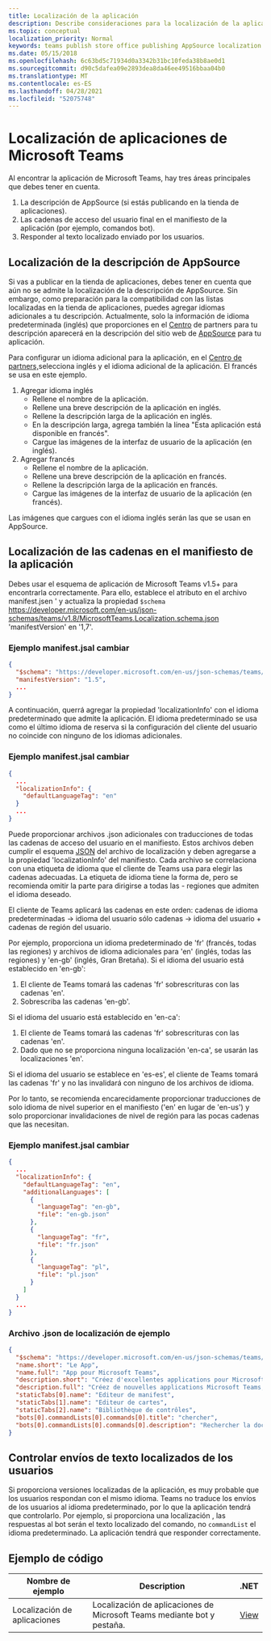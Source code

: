 ```yaml
---
title: Localización de la aplicación
description: Describe consideraciones para la localización de la aplicación de Microsoft Teams.
ms.topic: conceptual
localization_priority: Normal
keywords: teams publish store office publishing AppSource localization language
ms.date: 05/15/2018
ms.openlocfilehash: 6c63bd5c71934d0a3342b31bc10feda38b8ae0d1
ms.sourcegitcommit: d90c5dafea09e2893dea8da46ee49516bbaa04b0
ms.translationtype: MT
ms.contentlocale: es-ES
ms.lasthandoff: 04/28/2021
ms.locfileid: "52075748"
---
```

# <a name="localization-for-microsoft-teams-apps"></a>Localización de aplicaciones de Microsoft Teams

Al encontrar la aplicación de Microsoft Teams, hay tres áreas principales que debes tener en cuenta.

1. La descripción de AppSource (si estás publicando en la tienda de aplicaciones).
1. Las cadenas de acceso del usuario final en el manifiesto de la aplicación (por ejemplo, comandos bot).
1. Responder al texto localizado enviado por los usuarios.

## <a name="localizing-your-appsource-listing"></a>Localización de la descripción de AppSource

Si vas a publicar en la tienda de aplicaciones, debes tener en cuenta que aún no se admite la localización de la descripción de AppSource. Sin embargo, como preparación para la compatibilidad con las listas localizadas en la tienda de aplicaciones, puedes agregar idiomas adicionales a tu descripción. Actualmente, solo la información de idioma predeterminada (inglés) que proporciones en el [Centro](/office/dev/store/submit-to-appsource-via-partner-center) de partners para tu descripción aparecerá en la descripción del sitio web de [AppSource](https://appsource.microsoft.com/marketplace/apps?product=office%3Bteams&page=1) para tu aplicación.

Para configurar un idioma adicional para la aplicación, en el [Centro de partners,](/office/dev/store/submit-to-appsource-via-partner-center)selecciona inglés y el idioma adicional de la aplicación. El francés se usa en este ejemplo.

1. Agregar idioma inglés
    * Rellene el nombre de la aplicación.
    * Rellene una breve descripción de la aplicación en inglés.
    * Rellene la descripción larga de la aplicación en inglés.
    * En la descripción larga, agrega también la línea "Esta aplicación está disponible en francés".
    * Cargue las imágenes de la interfaz de usuario de la aplicación (en inglés).
2. Agregar francés
    * Rellene el nombre de la aplicación.
    * Rellene una breve descripción de la aplicación en francés.
    * Rellene la descripción larga de la aplicación en francés.
    * Cargue las imágenes de la interfaz de usuario de la aplicación (en francés).

Las imágenes que cargues con el idioma inglés serán las que se usan en AppSource.

## <a name="localizing-the-strings-in-your-app-manifest"></a>Localización de las cadenas en el manifiesto de la aplicación

Debes usar el esquema de aplicación de Microsoft Teams v1.5+ para encontrarla correctamente. Para ello, establece el atributo en el archivo manifest.jsen ' y actualiza la propiedad `$schema` https://developer.microsoft.com/en-us/json-schemas/teams/v1.8/MicrosoftTeams.Localization.schema.json 'manifestVersion' en '1,7'.

### <a name="example-manifestjson-change"></a>Ejemplo manifest.jsal cambiar

```json
{
  "$schema": "https://developer.microsoft.com/en-us/json-schemas/teams/v1.8/MicrosoftTeams.Localization.schema.json",
  "manifestVersion": "1.5",
  ...
}
```

A continuación, querrá agregar la propiedad 'localizationInfo' con el idioma predeterminado que admite la aplicación. El idioma predeterminado se usa como el último idioma de reserva si la configuración del cliente del usuario no coincide con ninguno de los idiomas adicionales.

### <a name="example-manifestjson-change"></a>Ejemplo manifest.jsal cambiar

```json
{
  ...
  "localizationInfo": {
    "defaultLanguageTag": "en"
  }
  ...
}
```

Puede proporcionar archivos .json adicionales con traducciones de todas las cadenas de acceso del usuario en el manifiesto. Estos archivos deben cumplir el esquema [JSON](../../resources/schema/localization-schema.md) del archivo de localización y deben agregarse a la propiedad 'localizationInfo' del manifiesto. Cada archivo se correlaciona con una etiqueta de idioma que el cliente de Teams usa para elegir las cadenas adecuadas. La etiqueta de idioma tiene la forma de, pero se recomienda omitir la parte para dirigirse a todas las <language> - <region> <region> regiones que admiten el idioma deseado.

El cliente de Teams aplicará las cadenas en este orden: cadenas de idioma predeterminadas -> idioma del usuario sólo cadenas -> idioma del usuario + cadenas de región del usuario.

Por ejemplo, proporciona un idioma predeterminado de 'fr' (francés, todas las regiones) y archivos de idioma adicionales para 'en' (inglés, todas las regiones) y 'en-gb' (inglés, Gran Bretaña). Si el idioma del usuario está establecido en 'en-gb':

1. El cliente de Teams tomará las cadenas 'fr' sobrescrituras con las cadenas 'en'.
2. Sobrescriba las cadenas 'en-gb'.

Si el idioma del usuario está establecido en 'en-ca': 

1. El cliente de Teams tomará las cadenas 'fr' sobrescrituras con las cadenas 'en'.
2. Dado que no se proporciona ninguna localización 'en-ca', se usarán las localizaciones 'en'.

Si el idioma del usuario se establece en 'es-es', el cliente de Teams tomará las cadenas 'fr' y no las invalidará con ninguno de los archivos de idioma.

Por lo tanto, se recomienda encarecidamente proporcionar traducciones de solo idioma de nivel superior en el manifiesto ('en' en lugar de 'en-us') y solo proporcionar invalidaciones de nivel de región para las pocas cadenas que las necesitan.

### <a name="example-manifestjson-change"></a>Ejemplo manifest.jsal cambiar

```json
{
  ...
  "localizationInfo": {
    "defaultLanguageTag": "en",
    "additionalLanguages": [
      {
        "languageTag": "en-gb",
        "file": "en-gb.json"
      },
      {
        "languageTag": "fr",
        "file": "fr.json"
      },
      {
        "languageTag": "pl",
        "file": "pl.json"
      }
    ]
  }
  ...
}
```

### <a name="example-localization-json-file"></a>Archivo .json de localización de ejemplo

```json
{
  "$schema": "https://developer.microsoft.com/en-us/json-schemas/teams/v1.8/MicrosoftTeams.Localization.schema.json",
  "name.short": "Le App",
  "name.full": "App pour Microsoft Teams",
  "description.short": "Créez d'excellentes applications pour Microsoft Teams avec App.",
  "description.full": "Créez de nouvelles applications Microsoft Teams, concevez et prévisualisez des cartes bot, et explorez la documentation avec App.",
  "staticTabs[0].name": "Editeur de manifest",
  "staticTabs[1].name": "Editeur de cartes",
  "staticTabs[2].name": "Bibliothèque de contrôles",
  "bots[0].commandLists[0].commands[0].title": "chercher",
  "bots[0].commandLists[0].commands[0].description": "Rechercher la documentation Teams pertinente"
}
```

## <a name="handling-localized-text-submissions-from-your-users"></a>Controlar envíos de texto localizados de los usuarios

Si proporciona versiones localizadas de la aplicación, es muy probable que los usuarios respondan con el mismo idioma. Teams no traduce los envíos de los usuarios al idioma predeterminado, por lo que la aplicación tendrá que controlarlo. Por ejemplo, si proporciona una localización , las respuestas al bot serán el texto localizado del comando, no `commandList` el idioma predeterminado. La aplicación tendrá que responder correctamente.

## <a name="code-sample"></a>Ejemplo de código

| Nombre de ejemplo | Description | .NET |
|-------------|-------------|------|
| Localización de aplicaciones | Localización de aplicaciones de Microsoft Teams mediante bot y pestaña. | [View](https://github.com/OfficeDev/Microsoft-Teams-Samples/tree/main/samples/app-localization/csharp) |


